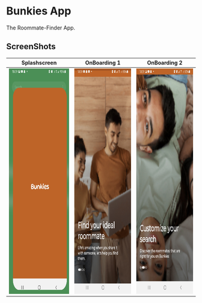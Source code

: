 # Bunkies App
The Roommate-Finder App.
## ScreenShots

Splashscreen          |          OnBoarding 1 |               OnBoarding 2
 :-------------------------:|:-------------------------:|:--------------------------:
<img src="screenshots/Screenshot_20230227-183933_Bunkies.jpg" width = "430" height = "600"/>            |  <img src="screenshots/Screenshot_20230227-183925_Bunkies.jpg" width = "430" height="600"/>  | <img src="screenshots/Screenshot_20230227-183954_Bunkies.jpg" width = "430" height="600"/>